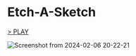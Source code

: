 # Etch-A-Sketch

[> PLAY](https://djolemtr.github.io/Etch-A-Sketch/)

![Screenshot from 2024-02-06 20-22-21](https://github.com/djolemtr/Etch-A-Sketch/assets/113414071/d18900dc-eb16-45ab-92ae-054dc6b25d52)


